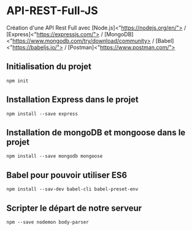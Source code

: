 # API-REST-Full-JS  
Création d'une API Rest Full avec [Node.js]<"https://nodejs.org/en/"> / [Express]<"https://expressjs.com/"> / [MongoDB]<"https://www.mongodb.com/try/download/community> / [Babel]<"https://babeljs.io/"> / [Postman]<"https://www.postman.com/">

## Initialisation du projet
`npm init`

## Installation Express dans le projet
`npm install --save express`

## Installation de mongoDB et mongoose dans le projet
`npm install --save mongodb mongoose`

## Babel pour pouvoir utiliser ES6
`npm install --sav-dev babel-cli babel-preset-env`

## Scripter le départ de notre serveur
`npm --save nodemon body-parser`
